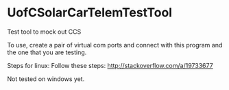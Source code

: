 # UofCSolarCarTelemTestTool
Test tool to mock out CCS


To use, create a pair of virtual com ports and connect with this program and the one that you are testing.

Steps for linux:
Follow these steps: http://stackoverflow.com/a/19733677

Not tested on windows yet.
